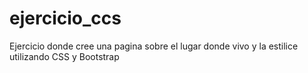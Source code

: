 # ejercicio_ccs
Ejercicio donde cree una pagina sobre el lugar donde vivo y la estilice utilizando CSS y Bootstrap
